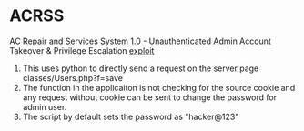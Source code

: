 # ACRSS
AC Repair and Services System 1.0 - Unauthenticated Admin Account Takeover &amp; Privilege Escalation
[exploit](blob:https://github.com/d4afd3bc-d972-4a22-a969-e047b8decdb6)
1. This uses python to directly send a request on the server page classes/Users.php?f=save
2. The function in the applicaiton is not checking for the source cookie and any request without cookie can be sent to change the password for admin user.
3. The script by default sets the password as "hacker@123"
